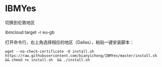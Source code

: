 # IBMYes

切换到伦敦地区

ibmcloud target -r eu-gb

打开命令行，右上角选择相应的地区（Dallas），粘贴一键安装脚本：

```shell
wget --no-check-certificate -O install.sh https://raw.githubusercontent.com/bianyichong/IBMYes/master/install.sh && chmod +x install.sh  && ./install.sh
```



